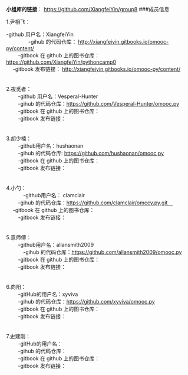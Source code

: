 **小组库的链接**： https://github.com/XiangfeiYin/group8
###成员信息

1.尹相飞：  

-github 用户名：XiangfeiYin  
　　　　
-gihub 的代码仓库： http://xiangfeiyin.gitbooks.io/omooc-py/content/   
　　
-gitbook 在 github 上的图书仓库： https://github.com/XiangfeiYin/pythoncamp0  
　
-gitbook 发布链接： http://xiangfeiyin.gitbooks.io/omooc-py/content/  
　

2.夜觅者：  
　　
-github 用户名：Vesperal-Hunter  
　　
-gihub 的代码仓库：https://github.com/Vesperal-Hunter/omooc.py  
　　
-gitbook 在 github 上的图书仓库：  
 　　
-gitbook 发布链接：  
 　　

3.胡少楠：  
　　
-github用户名：hushaonan  
　　
-gihub 的代码仓库: https://github.com/hushaonan/omooc.py  
　　
-gitbook 在 github 上的图书仓库：  
 　　
-gitbook 发布链接：  
　　

4.小勺：  
　　　
-github用户名： clamclair  
　　
-gihub 的代码仓库：https://github.com/clamclair/omccy.py.git　  
　
-gitbook 在 github 上的图书仓库：  
　　 
-gitbook 发布链接：  
　　

5.意师傅：  
　　
-github用户名：allansmith2009　  
　　　
-gihub 的代码仓库：https://github.com/allansmith2009/omooc.py  
　　
-gitbook 在 github 上的图书仓库：  
 　　
-gitbook 发布链接：  
　　　

6.向阳：  
　　
-gitHub的用户名：xyviva  
　　
-gihub 的代码仓库：https://github.com/xyviva/omooc.py  
　　
-gitbook 在 github 上的图书仓库：  
 　　
-gitbook 发布链接：  
　　

7.史建刚：  
　　
-gitHub的用户名：  
　　
-gihub 的代码仓库：  
　　
-gitbook 在 github 上的图书仓库：   
　　
-gitbook 发布链接：  
　　